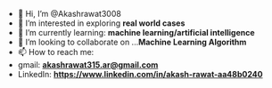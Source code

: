 - 👋 Hi, I’m @Akashrawat3008
- 👀 I’m interested in exploring **real world cases**
- 🌱 I’m currently learning:  **machine learning/artificial intelligence**
- 💞️ I’m looking to collaborate on ...**Machine Learning Algorithm**
- 📫 How to reach me:
- gmail:  **akashrawat315.ar@gmail.com**
- LinkedIn: **https://www.linkedin.com/in/akash-rawat-aa48b0240**



